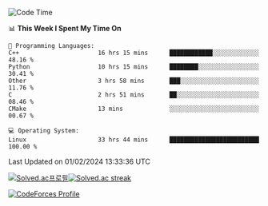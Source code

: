 
<!--START_SECTION:waka-->
![Code Time](http://img.shields.io/badge/Code%20Time-3%2C225%20hrs%2054%20mins-blue)

📊 **This Week I Spent My Time On** 

```text
💬 Programming Languages: 
C++                      16 hrs 15 mins      ████████████░░░░░░░░░░░░░   48.16 % 
Python                   10 hrs 15 mins      ████████░░░░░░░░░░░░░░░░░   30.41 % 
Other                    3 hrs 58 mins       ███░░░░░░░░░░░░░░░░░░░░░░   11.76 % 
C                        2 hrs 51 mins       ██░░░░░░░░░░░░░░░░░░░░░░░   08.46 % 
CMake                    13 mins             ░░░░░░░░░░░░░░░░░░░░░░░░░   00.67 % 

💻 Operating System: 
Linux                    33 hrs 44 mins      █████████████████████████   100.00 % 
```


 Last Updated on 01/02/2024 13:33:36 UTC
<!--END_SECTION:waka-->


[![Solved.ac프로필](http://mazassumnida.wtf/api/generate_badge?boj=hckim96)](https://solved.ac/hckim96)[![Solved.ac streak](http://mazandi.herokuapp.com/api?handle=hckim96&theme=dark)](https://solved.ac/hckim96)


[![CodeForces Profile](https://cf.leed.at?id=hckim96)](https://codeforces.com/profile/hckim96)

